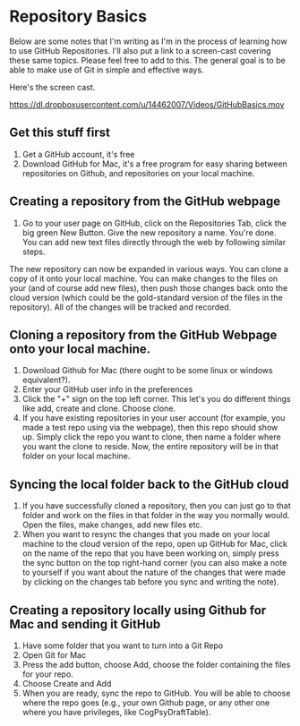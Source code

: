 # Repository Basics

Below are some notes that I'm writing as I'm in the process of learning how to use GitHub Repositories. I'll also put a link to a screen-cast covering these same topics. Please feel free to add to this. The general goal is to be able to make use of Git in simple and effective ways.

Here's the screen cast. 

https://dl.dropboxusercontent.com/u/14462007/Videos/GitHubBasics.mov


## Get this stuff first

1. Get a GitHub account, it's free
2. Download GitHub for Mac, it's a free program for easy sharing between repositories on Github, and repositories on your local machine.

## Creating a repository from the GitHub webpage

1. Go to your user page on GitHub, click on the Repositories Tab, click the big green New Button. Give the new repository a name. You're done. You can add new text files directly through the web by following similar steps.

The new repository can now be expanded in various ways. You can clone a copy of it onto your local machine. You can make changes to the files on your (and of course add new files), then push those changes back onto the cloud version (which could be the gold-standard version of the files in the repository). All of the changes will be tracked and recorded.

## Cloning a repository from the GitHub Webpage onto your local machine.

1. Download Github for Mac (there ought to be some linux or windows equivalent?).
2. Enter your GitHub user info in the preferences
3. Click the "+" sign  on the top left corner. This let's you do different things like add, create and clone. Choose clone.
4. If you have existing repositories in your user account (for example, you made a test repo using via the webpage), then this repo should show up. Simply click the repo you want to clone, then name a folder where you want the clone to reside. Now, the entire repository will be in that folder on your local machine.

## Syncing the local folder back to the GitHub cloud 
1. If you have successfully cloned a repository, then you can just go to that folder and work on the files in that folder in the way you normally would. Open the files, make changes, add new files etc.
2. When you want to resync the changes that you made on your local machine to the cloud version of the repo, open up GitHub for Mac, click on the name of the repo that you have been working on, simply press the sync button on the top right-hand corner (you can also make a note to yourself if you want about the nature of the changes that were made by clicking on the changes tab before you sync and writing the note).

## Creating a repository locally using Github for Mac and sending it GitHub 

1. Have some folder that you want to turn into a Git Repo
2. Open Git for Mac
3. Press the add button, choose Add, choose the folder containing the files for your repo.
4. Choose Create and Add
5. When you are ready, sync the repo to GitHub. You will be able to choose where the repo goes (e.g., your own Github page, or any other one where you have privileges, like CogPsyDraftTable).







